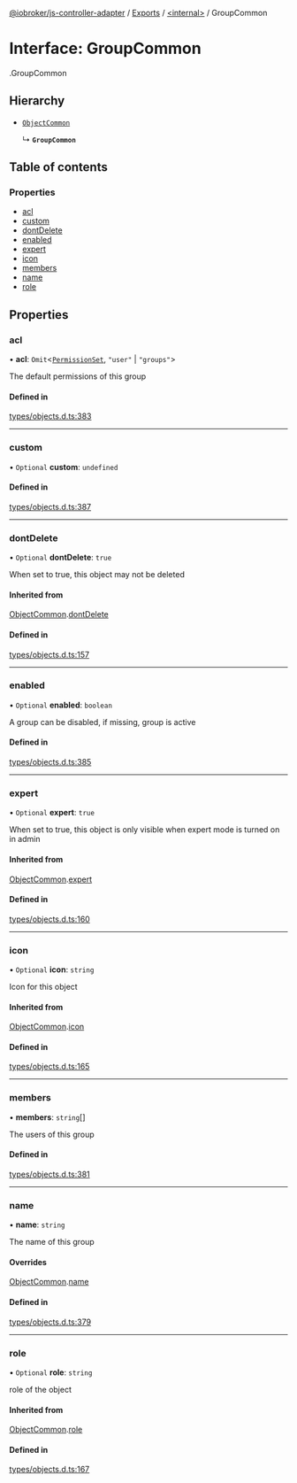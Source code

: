[@iobroker/js-controller-adapter](../README.md) / [Exports](../modules.md) / [<internal\>](../modules/internal_.md) / GroupCommon

# Interface: GroupCommon

[<internal>](../modules/internal_.md).GroupCommon

## Hierarchy

- [`ObjectCommon`](internal_.ObjectCommon.md)

  ↳ **`GroupCommon`**

## Table of contents

### Properties

- [acl](internal_.GroupCommon.md#acl)
- [custom](internal_.GroupCommon.md#custom)
- [dontDelete](internal_.GroupCommon.md#dontdelete)
- [enabled](internal_.GroupCommon.md#enabled)
- [expert](internal_.GroupCommon.md#expert)
- [icon](internal_.GroupCommon.md#icon)
- [members](internal_.GroupCommon.md#members)
- [name](internal_.GroupCommon.md#name)
- [role](internal_.GroupCommon.md#role)

## Properties

### acl

• **acl**: `Omit`<[`PermissionSet`](internal_.PermissionSet.md), ``"user"`` \| ``"groups"``\>

The default permissions of this group

#### Defined in

[types/objects.d.ts:383](https://github.com/ioBroker/ioBroker.js-controller/blob/33bf0c0e/packages/types/objects.d.ts#L383)

___

### custom

• `Optional` **custom**: `undefined`

#### Defined in

[types/objects.d.ts:387](https://github.com/ioBroker/ioBroker.js-controller/blob/33bf0c0e/packages/types/objects.d.ts#L387)

___

### dontDelete

• `Optional` **dontDelete**: ``true``

When set to true, this object may not be deleted

#### Inherited from

[ObjectCommon](internal_.ObjectCommon.md).[dontDelete](internal_.ObjectCommon.md#dontdelete)

#### Defined in

[types/objects.d.ts:157](https://github.com/ioBroker/ioBroker.js-controller/blob/33bf0c0e/packages/types/objects.d.ts#L157)

___

### enabled

• `Optional` **enabled**: `boolean`

A group can be disabled, if missing, group is active

#### Defined in

[types/objects.d.ts:385](https://github.com/ioBroker/ioBroker.js-controller/blob/33bf0c0e/packages/types/objects.d.ts#L385)

___

### expert

• `Optional` **expert**: ``true``

When set to true, this object is only visible when expert mode is turned on in admin

#### Inherited from

[ObjectCommon](internal_.ObjectCommon.md).[expert](internal_.ObjectCommon.md#expert)

#### Defined in

[types/objects.d.ts:160](https://github.com/ioBroker/ioBroker.js-controller/blob/33bf0c0e/packages/types/objects.d.ts#L160)

___

### icon

• `Optional` **icon**: `string`

Icon for this object

#### Inherited from

[ObjectCommon](internal_.ObjectCommon.md).[icon](internal_.ObjectCommon.md#icon)

#### Defined in

[types/objects.d.ts:165](https://github.com/ioBroker/ioBroker.js-controller/blob/33bf0c0e/packages/types/objects.d.ts#L165)

___

### members

• **members**: `string`[]

The users of this group

#### Defined in

[types/objects.d.ts:381](https://github.com/ioBroker/ioBroker.js-controller/blob/33bf0c0e/packages/types/objects.d.ts#L381)

___

### name

• **name**: `string`

The name of this group

#### Overrides

[ObjectCommon](internal_.ObjectCommon.md).[name](internal_.ObjectCommon.md#name)

#### Defined in

[types/objects.d.ts:379](https://github.com/ioBroker/ioBroker.js-controller/blob/33bf0c0e/packages/types/objects.d.ts#L379)

___

### role

• `Optional` **role**: `string`

role of the object

#### Inherited from

[ObjectCommon](internal_.ObjectCommon.md).[role](internal_.ObjectCommon.md#role)

#### Defined in

[types/objects.d.ts:167](https://github.com/ioBroker/ioBroker.js-controller/blob/33bf0c0e/packages/types/objects.d.ts#L167)
